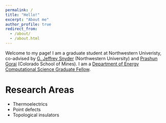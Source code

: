```yaml
---
permalink: /
title: "Hello!"
excerpt: "About me"
author_profile: true
redirect_from: 
  - /about/
  - /about.html
---
```


Welcome to my page! I am a graduate student at Northwestern Univeristy, co-advised by [G. Jeffrey Snyder](http://thermoelectrics.matsci.northwestern.edu/) (Northwestern University) and [Prashun Gorai](https://www.prashungorai.org/) (Colorado School of Mines). I am a [Department of Energy Computational Science Graduate Fellow](https://www.krellinst.org/csgf/).

Research Areas
======
* Thermoelectrics
* Point defects
* Topological insulators



